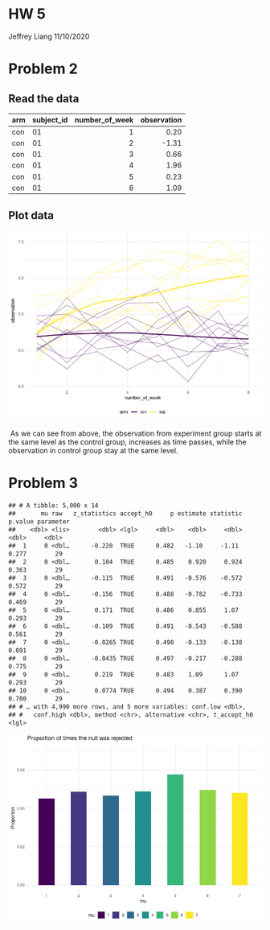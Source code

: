 HW 5
================
Jeffrey Liang
11/10/2020

# Problem 2

## Read the data

| arm | subject\_id | number\_of\_week | observation |
| :-- | :---------- | ---------------: | ----------: |
| con | 01          |                1 |        0.20 |
| con | 01          |                2 |      \-1.31 |
| con | 01          |                3 |        0.66 |
| con | 01          |                4 |        1.96 |
| con | 01          |                5 |        0.23 |
| con | 01          |                6 |        1.09 |

## Plot data

![](p8105_hw5_zl2974_files/figure-gfm/unnamed-chunk-1-1.png)<!-- -->

 As we can see from above, the observation from experiment group starts
at the same level as the control group, increases as time passes, while
the observation in control group stay at the same level.

# Problem 3

    ## # A tibble: 5,000 x 14
    ##       mu raw   z_statistics accept_h0     p estimate statistic p.value parameter
    ##    <dbl> <lis>        <dbl> <lgl>     <dbl>    <dbl>     <dbl>   <dbl>     <dbl>
    ##  1     0 <dbl…      -0.220  TRUE      0.482   -1.10     -1.11    0.277        29
    ##  2     0 <dbl…       0.184  TRUE      0.485    0.920     0.924   0.363        29
    ##  3     0 <dbl…      -0.115  TRUE      0.491   -0.576    -0.572   0.572        29
    ##  4     0 <dbl…      -0.156  TRUE      0.488   -0.782    -0.733   0.469        29
    ##  5     0 <dbl…       0.171  TRUE      0.486    0.855     1.07    0.293        29
    ##  6     0 <dbl…      -0.109  TRUE      0.491   -0.543    -0.588   0.561        29
    ##  7     0 <dbl…      -0.0265 TRUE      0.498   -0.133    -0.138   0.891        29
    ##  8     0 <dbl…      -0.0435 TRUE      0.497   -0.217    -0.288   0.775        29
    ##  9     0 <dbl…       0.219  TRUE      0.483    1.09      1.07    0.293        29
    ## 10     0 <dbl…       0.0774 TRUE      0.494    0.387     0.390   0.700        29
    ## # … with 4,990 more rows, and 5 more variables: conf.low <dbl>,
    ## #   conf.high <dbl>, method <chr>, alternative <chr>, t_accept_h0 <lgl>

![](p8105_hw5_zl2974_files/figure-gfm/unnamed-chunk-3-1.png)<!-- -->
